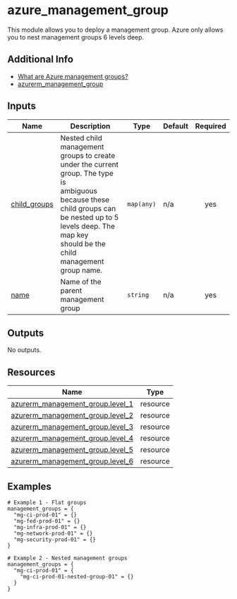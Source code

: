 <!-- BEGIN_TF_DOCS -->
# azure_management_group

This module allows you to deploy a management group. Azure only allows you to nest
management groups 6 levels deep.

## Additional Info

* [What are Azure management groups?](https://learn.microsoft.com/en-us/azure/governance/management-groups/overview)
* [azurerm_management_group](https://registry.terraform.io/providers/hashicorp/azurerm/latest/docs/resources/management_group)

## Inputs

| Name | Description | Type | Default | Required |
|------|-------------|------|---------|:--------:|
| <a name="input_child_groups"></a> [child\_groups](#input\_child\_groups) | Nested child management groups to create under the current group. The type is<br>  ambiguous because these child groups can be nested up to 5 levels deep. The map key<br>  should be the child management group name. | `map(any)` | n/a | yes |
| <a name="input_name"></a> [name](#input\_name) | Name of the parent management group | `string` | n/a | yes |

## Outputs

No outputs.

## Resources

| Name | Type |
|------|------|
| [azurerm_management_group.level_1](https://registry.terraform.io/providers/hashicorp/azurerm/latest/docs/resources/management_group) | resource |
| [azurerm_management_group.level_2](https://registry.terraform.io/providers/hashicorp/azurerm/latest/docs/resources/management_group) | resource |
| [azurerm_management_group.level_3](https://registry.terraform.io/providers/hashicorp/azurerm/latest/docs/resources/management_group) | resource |
| [azurerm_management_group.level_4](https://registry.terraform.io/providers/hashicorp/azurerm/latest/docs/resources/management_group) | resource |
| [azurerm_management_group.level_5](https://registry.terraform.io/providers/hashicorp/azurerm/latest/docs/resources/management_group) | resource |
| [azurerm_management_group.level_6](https://registry.terraform.io/providers/hashicorp/azurerm/latest/docs/resources/management_group) | resource |

## Examples

```hcl
# Example 1 - Flat groups
management_groups = {
  "mg-ci-prod-01" = {}
  "mg-fed-prod-01" = {}
  "mg-infra-prod-01" = {}
  "mg-network-prod-01" = {}
  "mg-security-prod-01" = {}
}

# Example 2 - Nested management groups
management_groups = {
  "mg-ci-prod-01" = {
    "mg-ci-prod-01-nested-group-01" = {}
  }
}
```
<!-- END_TF_DOCS -->
